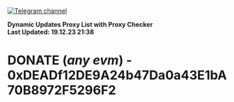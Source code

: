 [![Telegram channel](https://img.shields.io/endpoint?url=https://runkit.io/damiankrawczyk/telegram-badge/branches/master?url=https://t.me/n4z4v0d)](https://t.me/n4z4v0d) 

**Dynamic Updates Proxy List with Proxy Checker**  
**Last Updated: 19.12.23 21:38**

# DONATE (_any evm_) - 0xDEADf12DE9A24b47Da0a43E1bA70B8972F5296F2
